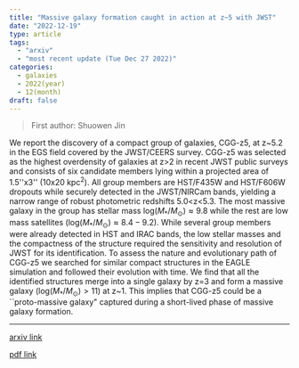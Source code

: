```yaml
---
title: "Massive galaxy formation caught in action at z~5 with JWST"
date: "2022-12-19"
type: article
tags:
  - "arxiv"
  - "most recent update (Tue Dec 27 2022)"
categories:
  - galaxies
  - 2022(year)
  - 12(month)
draft: false
---
```


> First author: Shuowen Jin

 We report the discovery of a compact group of galaxies, CGG-z5, at z~5.2 in
the EGS field covered by the JWST/CEERS survey. CGG-z5 was selected as the
highest overdensity of galaxies at z>2 in recent JWST public surveys and
consists of six candidate members lying within a projected area of 1.5''x3''
(10x20 kpc$^2$). All group members are HST/F435W and HST/F606W dropouts while
securely detected in the JWST/NIRCam bands, yielding a narrow range of robust
photometric redshifts 5.0<z<5.3. The most massive galaxy in the group has
stellar mass log$(M_{*}/M_{\odot})\approx9.8$ while the rest are low mass
satellites (log$(M_{*}/M_{\odot})\approx8.4-9.2$). While several group members
were already detected in HST and IRAC bands, the low stellar masses and the
compactness of the structure required the sensitivity and resolution of JWST
for its identification. To assess the nature and evolutionary path of CGG-z5 we
searched for similar compact structures in the EAGLE simulation and followed
their evolution with time. We find that all the identified structures merge
into a single galaxy by z=3 and form a massive galaxy
(log$(M_{*}/M_{\odot})>11$) at z~1. This implies that CGG-z5 could be a
``proto-massive galaxy" captured during a short-lived phase of massive galaxy
formation.

---
[arxiv link](http://arxiv.org/abs/2212.09372v1)

[pdf link](http://arxiv.org/pdf/2212.09372v1)